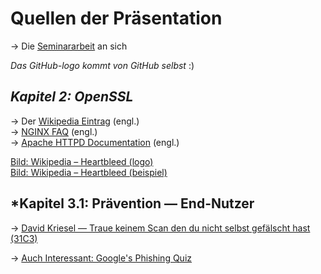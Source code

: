 # Quellen der Präsentation

→ Die [Seminararbeit](arbeit/Aɴɢʀɪғғssᴢᴇɴᴀʀɪᴇɴ_ᴀᴜғ_ᴇᴛᴀʙʟɪᴇʀᴛᴇ_Nᴇᴛᴢᴡᴇʀᴋᴘʀᴏᴛᴏᴋᴏʟʟᴇ.ᴘᴅғ) an sich 

*Das GitHub-logo kommt von GitHub selbst* :) 

## *Kapitel 2: OpenSSL*

→ Der [Wikipedia Eintrag](https://en.wikipedia.org/wiki/OpenSSL) (engl.)  
→ [NGINX FAQ](https://nginx.org/en/docs/http/ngx_http_ssl_module.html) (engl.)  
→ [Apache HTTPD Documentation](https://httpd.apache.org/docs/2.4/ssl/) (engl.)  

[Bild: Wikipedia – Heartbleed (logo)](https://en.wikipedia.org/wiki/Heartbleed#/media/File:Heartbleed.svg)  
[Bild: Wikipedia – Heartbleed (beispiel)](https://en.wikipedia.org/wiki/Heartbleed#/media/File:Simplified_Heartbleed_explanation.svg)  

## *Kapitel 3.1: Prävention — End-Nutzer

→ [David Kriesel — Traue keinem Scan den du nicht selbst gefälscht hast (31C3)](https://www.youtube.com/watch?v=7FeqF1-Z1g0)

→ [Auch Interessant: Google's Phishing Quiz](https://phishingquiz.withgoogle.com/)

